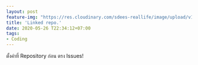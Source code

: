 ```yaml
---
layout: post
feature-img: "https://res.cloudinary.com/sdees-reallife/image/upload/v1555658919/sample_feature_img.png"
title: 'Linked repo.'
date: 2020-05-26 T22:34:12+07:00
tags:
- Coding
---
```

ตั้งค่าที่ Repository ก่อน ตรง Issues!

<i class="fa fa-child" style="color:plum"></i>
